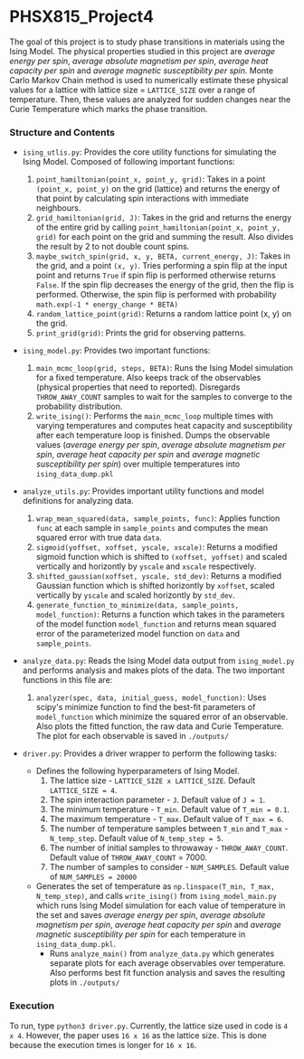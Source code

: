 # PHSX815_Project4

The goal of this project is to study phase transitions in
materials using the Ising Model. The physical properties studied
in this project are *average energy per spin*, *average absolute magnetism per spin*,
*average heat capacity per spin* and *average magnetic susceptibility per spin*. Monte Carlo
Markov Chain method is used to numerically estimate these physical values for 
a lattice with lattice size = `LATTICE_SIZE` over a range of temperature. Then, 
these values are analyzed for sudden changes near the Curie Temperature which marks the
phase transition.


### Structure and Contents
- `ising_utlis.py`: Provides the core utility functions for simulating the Ising Model. Composed of following important 
functions:
  1. `point_hamiltonian(point_x, point_y, grid)`: Takes in a point `(point_x, point_y)` on the grid (lattice)
  and returns the energy of that point by calculating spin interactions with immediate neighbours.
  2. `grid_hamiltonian(grid, J)`: Takes in the grid and returns the energy of the entire grid by calling `point_hamiltonian(point_x, point_y, grid)` 
  for each point on the grid and summing the result. Also divides the result by 2 to not double count spins.
  3. `maybe_switch_spin(grid, x, y, BETA, current_energy, J)`: Takes in the grid, and a point `(x, y)`. Tries performing a spin flip at the input point
      and returns `True` if spin flip is performed otherwise returns `False`. If the spin flip decreases the energy of the grid, then the flip is performed.
      Otherwise, the spin flip is performed with probability `math.exp(-1 * energy_change * BETA)`
  4. `random_lattice_point(grid)`: Returns a random lattice point (x, y) on the grid.
  5. `print_grid(grid)`: Prints the grid for observing patterns.

- `ising_model.py`: Provides two important functions:
  1. `main_mcmc_loop(grid, steps, BETA)`:
     Runs the Ising Model simulation for a fixed
     temperature. Also keeps track of the observables 
     (physical properties that need to reported). Disregards `THROW_AWAY_COUNT`
     samples to wait for the samples to converge to the probability distribution.
  2. `write_ising()`: Performs the `main_mcmc_loop` multiple times with varying temperatures
  and computes heat capacity and susceptibility after each temperature loop is finished.
  Dumps the observable values (*average energy per spin*, *average absolute magnetism per spin*,
*average heat capacity per spin* and *average magnetic susceptibility per spin*) over multiple temperatures 
  into `ising_data_dump.pkl`
- `analyze_utils.py`: Provides important utility functions and model definitions for analyzing data.
  1. `wrap_mean_squared(data, sample_points, func)`: Applies function `func` at each sample in `sample_points` 
  and computes the mean squared error with true data `data`.
  2. `sigmoid(yoffset, xoffset, yscale, xscale)`: Returns a modified sigmoid function which is shifted to `(xoffset, yoffset)`
  and scaled vertically and horizontly by `yscale` and `xscale` respectively.
  3. `shifted_gaussian(xoffset, yscale, std_dev)`: Returns a modified Gaussian function which is shifted horizontly by `xoffset`, scaled
  vertically by `yscale` and scaled horizontly by `std_dev`.
  4. `generate_function_to_minimize(data, sample_points, model_function)`: Returns a function which takes in the parameters of the model function `model_function`
  and returns mean squared error of the parameterized model function on `data` and `sample_points`.
- `analyze_data.py`: Reads the Ising Model data output from `ising_model.py` and performs analysis and makes plots of the data. The two
     important functions in this file are:
  1. `analyzer(spec, data, initial_guess, model_function)`: Uses scipy's minimize function to find the best-fit parameters of `model_function`
  which minimize the squared error of an observable. Also plots the fitted function, the raw data and Curie Temperature. The plot for each observable is saved
  in `./outputs/`
- `driver.py`: Provides a driver wrapper to perform the following tasks:
  - Defines the following hyperparameters of Ising Model. 
    1. The lattice size - `LATTICE_SIZE x LATTICE_SIZE`. Default `LATTICE_SIZE = 4`.
    2. The spin interaction parameter - `J`. Default value of `J = 1`.
    3. The minimum temperature - `T_min`. Default value of `T_min = 0.1`.
    4. The maximum temperature - `T_max`. Default value of `T_max = 6`.
    5. The number of temperature samples between `T_min` and `T_max` - `N_temp_step`. Default value of `N_temp_step = 5`.
    6. The number of initial samples to throwaway - `THROW_AWAY_COUNT`. Default value of `THROW_AWAY_COUNT` = 7000.
    7. The number of samples to consider - `NUM_SAMPLES`. Default value of `NUM_SAMPLES = 20000`
  - Generates the set of temperature as `np.linspace(T_min, T_max, N_temp_step)`, and calls `write_ising()` from `ising_model_main.py` which runs Ising Model simulation for each value of
           temperature in the set and saves *average energy per spin*, *average absolute magnetism per spin*,
*average heat capacity per spin* and *average magnetic susceptibility per spin* for each temperature in `ising_data_dump.pkl`.
    - Runs `analyze_main()` from `analyze_data.py` which generates separate plots for each average observables over temperature. Also
    performs best fit function analysis and saves the resulting plots in `./outputs/`

### Execution
To run, type `python3 driver.py`. Currently, the lattice size used in code is `4 x 4`. However, the paper uses
`16 x 16` as the lattice size. This is done because the execution times is longer for `16 x 16`.